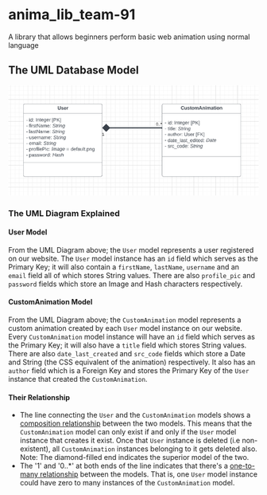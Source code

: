 # anima_lib_team-91
A library that allows beginners perform basic web animation using normal language

## The UML Database Model
![alt text](./out/db_schema/uml_database_model.png)

### The UML Diagram Explained

#### User Model
From the UML Diagram above; the `User` model represents a user registered on our website. The `User` model instance has an `id` field which serves as the Primary Key; it will also contain a `firstName`, `lastName`, `username` and an `email` field all of which stores String values. There are also `profile_pic` and `password` fields which store an Image and Hash characters respectively.

#### CustomAnimation Model
From the UML Diagram above; the `CustomAnimation` model represents a custom animation created by each `User` model instance on our website. Every `CustomAnimation` model instance will have an `id` field which serves as the Primary Key; it will also have a `title` field which stores String values. There are also `date_last_created` and `src_code` fields which store a Date and String (the CSS equivalent of the animation) respectively. It also has an `author` field which is a Foreign Key and stores the Primary Key of the `User` instance that created the `CustomAnimation`.

#### Their Relationship
- The line connecting the `User` and the `CustomAnimation` models shows a [composition relationship](https://t2informatik.de/en/smartpedia/uml-composition/) between the two models. This means that the `CustomAnimation` model can only exist if and only if the `User` model instance that creates it exist. Once that `User` instance is deleted (i.e non-existent), all `CustomAnimation` instances belonging to it gets deleted also. Note: The diamond-filled end indicates the superior model of the two.
- The '1' and '0..*' at both ends of the line indicates that there's a [one-to-many relationship](https://en.m.wikipedia.org/wiki/One-to-many_(data_model)#:~:text=In%20a%20relational%20database%2C%20a,rather%20of%20the%20relationship%20itself.) between the models. That is, one `User` model instance could have zero to many instances of the `CustomAnimation` model.
